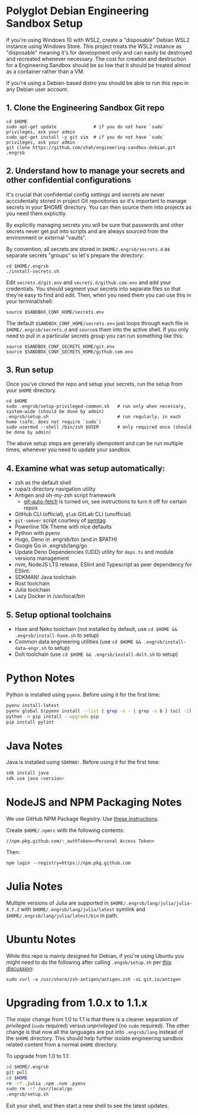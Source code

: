 # Polyglot Debian Engineering Sandbox Setup

If you're using Windows 10 with WSL2, create a "disposable" Debian WSL2 instance using Windows Store. This project treats the WSL2 instance as "disposable" meaning it's for development only and can easily be destroyed and recreated whenever necessary. The cost for creation and destruction for a Engineering Sandbox should be so low that it should be treated almost as a container rather than a VM. 

If you're using a Debian-based distro you should be able to run this repo in any Debian user account.

## 1. Clone the Engineering Sandbox Git repo

    cd $HOME
    sudo apt-get update              # if you do not have `sudo` privileges, ask your admin
    sudo apt-get install -y git vim  # if you do not have `sudo` privileges, ask your admin
    git clone https://github.com/shah/engineering-sandbox-debian.git .engrsb

## 2. Understand how to manage your secrets and other confidential configurations

It's crucial that confidential config settings and secrets are never acccidentally stored in project Git repositories so it's important to manage secrets in your $HOME directory. You can then source them into projects as you need them explicitly. 

By explicitly managing secrets you will be sure that passwords and other secrets never get put into scripts and are always sourced from the environment or external "vaults".

By convention, all secrets are stored in `$HOME/.engrsb/secrets.d` as separate secrets "groups" so let's prepare the directory:

    cd $HOME/.engrsb
    ./install-secrets.sh

Edit `secrets.d/git.env` and `secrets.d/github.com.env` and add your credentials. You should segment your secrets into separate files so that they're easy to find and edit. Then, when you need them you can use this in your terminal/shell:

    source $SANDBOX_CONF_HOME/secrets.env

The default `$SANDBOX_CONF_HOME/secrets.env` just loops through each file in `$HOME/.engrsb/secrets.d` and `source`s them into the active shell. If you only need to pull in a particular secrets group you can run something like this:

    source $SANDBOX_CONF_SECRETS_HOME/git.env
    source $SANDBOX_CONF_SECRETS_HOME/github.com.env

## 3. Run setup

Once you've cloned the repo and setup your secrets, run the setup from your `$HOME` directory. 

    cd $HOME
    sudo .engrsb/setup-privileged-common.sh   # run only when necessary, system-wide (should be done by admin)
    .engrsb/setup.sh                          # run regularly, in each home (safe, does not require `sudo`)
    sudo usermod --shell /bin/zsh $USER       # only required once (should be done by admin)

The above setup steps are generally idempotent and can be run multiple times, whenever you need to update your sandbox.

## 4. Examine what was setup automatically:

* zsh as the default shell
* rupa/z directory navigation utility
* Antigen and oh-my-zsh script framework
  * [git-auto-fetch](https://github.com/ohmyzsh/ohmyzsh/tree/master/plugins/git-auto-fetch) is turned on, see instructions to turn it off for certain repos
* GitHub CLI (official), `glab` GitLab CLI (unofficial)
* `git-semver` script courtesy of [semtag](https://github.com/pnikosis/semtag)
* Powerline 10k Theme with nice defaults
* Python with pyenv
* Hugo, Deno in .engrsb/bin (and in $PATH)
* Google Go in .engrsb/lang/go
* Update Deno Dependencies (UDD) utility for `deps.ts` and module versions management
* nvm, NodeJS LTS release, ESlint and Typescript as peer dependency for ESlint.
* SDKMAN! Java toolchain
* Rust toolchain
* Julia toolchain
* Lazy Docker in /usr/local/bin

## 5. Setup optional toolchains

* Haxe and Neko toolchain (not installed by default, use `cd $HOME && .engrsb/install-haxe.sh` to setup)
* Common data engineering utilities (use `cd $HOME && .engrsb/install-data-engr.sh` to setup)
* Dolt toolchain (use `cd $HOME && .engrsb/install-dolt.sh` to setup)

# Python Notes

Python is installed using `pyenv`. Before using it for the first time:

```bash
pyenv install-latest
pyenv global $(pyenv install --list | grep -v - | grep -v b | tail -1)
python -m pip install --upgrade pip
pip install pylint
```

# Java Notes

Java is installed using `SDKMAN!`. Before using it for the first time:

```bash
sdk install java
sdk use java <version>
```

# NodeJS and NPM Packaging Notes

We use GitHub NPM Package Registry. Use [these instructions](https://docs.github.com/en/packages/using-github-packages-with-your-projects-ecosystem/configuring-npm-for-use-with-github-packages).

Create `$HOME/.npmrc` with the following contents:

    //npm.pkg.github.com/:_authToken=<Personal Access Token>

Then:

    npm login --registry=https://npm.pkg.github.com

# Julia Notes

Multiple versions of Julia are supported in `$HOME/.engrsb/lang/julia/julia-X.Y.Z` with `$HOME/.engrsb/lang/julia/latest` symlink and `$HOME/.engrsb/lang/julia/latest/bin` in path.

# Ubuntu Notes

While this repo is mainly designed for Debian, if you're using Ubuntu you might need to do the following after calling `.engsb/setup.sh` per [this discussion](https://github.com/zsh-users/antigen/issues/659#issuecomment-413182473):

    sudo curl -o /usr/share/zsh-antigen/antigen.zsh -sL git.io/antigen

# Upgrading from 1.0.x to 1.1.x

The major change from 1.0 to 1.1 is that there is a cleaner separation of _privileged_ (`sudo` required) versus _unprivileged_ (no `sudo` required). The other change is that now all the languages are put into `.engrsb/lang` instead of the `$HOME` directory. This should help further isolate engineering sandbox related content from a normal `$HOME` directory.

To upgrade from 1.0 to 1.1:

```bash
cd $HOME/.engrsb
git pull
cd $HOME
rm -rf .julia .npm .nvm .pyenv
sudo rm -rf /usr/local/go
.engrsb/setup.sh
```

Exit your shell, and then start a new shell to see the latest updates.
